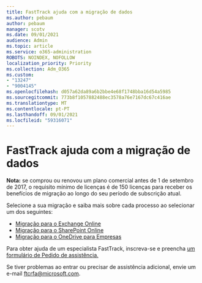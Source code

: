 ```yaml
---
title: FastTrack ajuda com a migração de dados
ms.author: pebaum
author: pebaum
manager: scotv
ms.date: 09/01/2021
audience: Admin
ms.topic: article
ms.service: o365-administration
ROBOTS: NOINDEX, NOFOLLOW
localization_priority: Priority
ms.collection: Adm_O365
ms.custom:
- "13247"
- "9004145"
ms.openlocfilehash: d057a62da89a6b2bbe4e68f1748bba16d54a5985
ms.sourcegitcommit: 773b8f1057882488ec3578a76e7167dc67c416ae
ms.translationtype: MT
ms.contentlocale: pt-PT
ms.lasthandoff: 09/01/2021
ms.locfileid: "59316071"
---
```

# <a name="fasttrack-assistance-with-data-migration"></a>FastTrack ajuda com a migração de dados

**Nota:** se comprou ou renovou um plano comercial antes de 1 de setembro de 2017, o requisito mínimo de licenças é de 150 licenças para receber os benefícios de migração ao longo do seu período de subscrição atual.

Selecione a sua migração e saiba mais sobre cada processo ao selecionar um dos seguintes: 

- [Migração para o Exchange Online](https://go.microsoft.com/fwlink/?linkid=2125831)
- [Migração para o SharePoint Online](https://go.microsoft.com/fwlink/?linkid=2125639)
- [Migração para o OneDrive para Empresas](https://go.microsoft.com/fwlink/?linkid=2125463)

Para obter ajuda de um especialista FastTrack, inscreva-se e preencha [um formulário de Pedido de assistência.](https://go.microsoft.com/fwlink/?linkid=2125443)

Se tiver problemas ao entrar ou precisar de assistência adicional, envie um e-mail ftcrfa@microsoft.com.